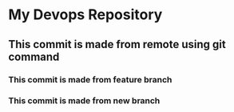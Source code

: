 <h1> My Devops Repository </h1>
<h2> This commit is made from remote using git command </h2>
<h3> This commit is made from feature branch </h3>
<h3> This commit is made from new branch </h3>
